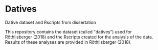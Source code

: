 # Datives
Dative dataset and Rscripts from dissertation

This repository contains the dataset (called "datives") used for Röthlisberger (2018) and the Rscripts created for the analysis of the data. Results of these analyses are provided in Röthlisberger (2018). 
